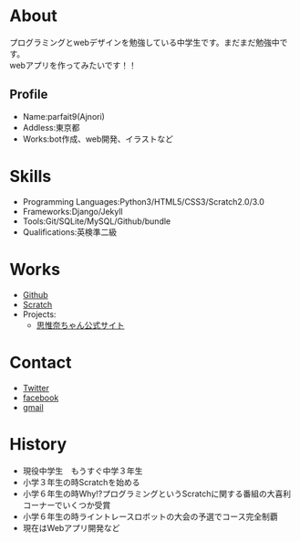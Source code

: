 # About
プログラミングとwebデザインを勉強している中学生です。まだまだ勉強中です。  
webアプリを作ってみたいです！！

## Profile
- Name:parfait9(Ajnori)
- Addless:東京都
- Works:bot作成、web開発、イラストなど

# Skills
- Programming Languages:Python3/HTML5/CSS3/Scratch2.0/3.0
- Frameworks:Django/Jekyll
- Tools:Git/SQLite/MySQL/Github/bundle
- Qualifications:英検準二級

# Works
- [Github](https://github.com/peachparfait/)
- [Scratch](https://scratch.mit.edu/users/parfait9/)
- Projects:
  - [思惟奈ちゃん公式サイト](https://sinakitagami.github.io/)
  
  
# Contact
- [Twitter](https://twitter.com/4jn0ri)
- [facebook](https://www.facebook.com/yuno.toyota)
- [gmail](mailto:peachparfait10@gmail.com)

# History
- 現役中学生　もうすぐ中学３年生
- 小学３年生の時Scratchを始める
- 小学６年生の時Why!?プログラミングというScratchに関する番組の大喜利コーナーでいくつか受賞
- 小学６年生の時ライントレースロボットの大会の予選でコース完全制覇
- 現在はWebアプリ開発など



